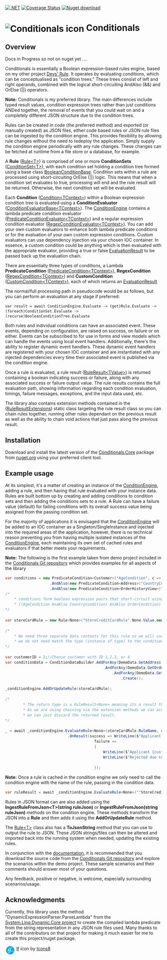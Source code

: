 [![.NET](https://github.com/code-dispenser/Conditionals/actions/workflows/dotnet.yml/badge.svg?branch=main)](https://github.com/code-dispenser/Conditionals/actions/workflows/dotnet.yml) [![Coverage Status](https://coveralls.io/repos/github/code-dispenser/Conditionals/badge.svg?branch=main)](https://coveralls.io/github/code-dispenser/Conditionals?branch=main) [![Nuget download][download-image]][download-url]

[download-image]: https://img.shields.io/nuget/dt/Conditionals.Core
[download-url]: https://www.nuget.org/packages/Conditionals.Core
<h1>
<img src="https://raw.github.com/code-dispenser/Conditionals/main/Assets/icons-64.png" align="center" alt="Conditionals icon" /> Conditionals
</h1>
<!--
# ![icon](https://raw.github.com/code-dispenser/Conditionals/main/Assets/icon-64.png) Conditionals
-->
<!-- H1 for git hub, but for nuget the markdown is fine as it centers the image, uncomment as appropriate and do the same at the bottom of this file for the icon author -->

## Overview

Docs in Progress so not on nuget yet ....


Conditionals is essentially a Boolean expression-based rules engine, based on my other project [Devs' Rule](https://github.com/code-dispenser/DevsRule). It operates by evaluating conditions, which can be conceptualised as "condition trees." These 
trees consist of left and right operands, combined with the logical short-circuiting AndAlso (&&) and OrElse (||) operators.

**Note:** Conditionals is my preferred library. The main differences include typed result values, condition expression trees rather than just conditions ANDed together, the removal of events that 
you could wait on and a completely different JSON structure due to the condition trees.

Rules can be created in code (the preferred method) and exported (or manually created) as JSON files, either code based rules or JSON rule files can be ingested by the condition engine. This provides flexibility by allowing rule changes without 
the need to redeploy the application. Simply supply the condition engine periodically with any rule changes. These changes can be fetched at runtime from a file store or a database, for example.

A **Rule** ([Rule&lt;T&gt;](https://github.com/code-dispenser/Conditionals/blob/main/Source/Conditionals.Core/Areas/Rules/Rule%5BT%5D.cs)) is comprised of one or more **ConditionSets** ([ConditionSet&lt;T&gt;](https://github.com/code-dispenser/Conditionals/blob/main/Source/Conditionals.Core/Areas/Conditions/ConditionSet%5BT%5D.cs)), with each condition set holding a condition tree formed using a base class [BooleanConditionBase](https://github.com/code-dispenser/Conditionals/blob/main/Source/Conditionals.Core/Areas/Conditions/BooleanConditionBase.cs). Condition sets within a rule are processed using short-circuiting OrElse (||) logic. This means that when a condition set evaluates to true, processing will end and the rule result will be returned. Otherwise, the next condition set will be evaluated.

Each **Condition** ([Condition&lt;TContext&gt;](https://github.com/code-dispenser/Conditionals/blob/main/Source/Conditionals.Core/Areas/Conditions/Condition%5BT%5D.cs)) within a Boolean expression condition tree is evaluated using a **ConditionEvaluator** ([ConditionEvaluatorBase&lt;TContext&gt;](https://github.com/code-dispenser/Conditionals/blob/main/Source/Conditionals.Core/Areas/Evaluators/ConditionEvaluatorBase%5BT%5D.cs)). The [ConditionEngine](https://github.com/code-dispenser/Conditionals/blob/main/Source/Conditionals.Core/Areas/Engine/ConditionEngine.cs) contains a lambda predicate condition evaluator ([PredicateConditionEvaluator&lt;TContext&gt;](https://github.com/code-dispenser/Conditionals/blob/main/Source/Conditionals.Core/Areas/Evaluators/PredicateConditionEvaluator%5BT%7D.cs)) and 
a regular expression condition evaluator ([RegexConditionEvaluator&lt;TContext&gt;](https://github.com/code-dispenser/Conditionals/blob/main/Source/Conditionals.Core/Areas/Evaluators/RegexConditionEvaluator%5BT%5D.cs)). You can add your own custom evaluators to enhance both lambda predicate conditions or for the evaluation of your own custom expression conditions. Custom evaluators can use dependency 
injection via your chosen IOC container. In essence, a custom condition could be anything which is then evaluated with the appropriate evaluator, providing a true or false [EvaluationResult](https://github.com/code-dispenser/Conditionals/blob/main/Source/Conditionals.Core/Common/Models/AllSimpleTypes.cs) to 
be passed back up the evaluation chain.

There are essentially three types of conditions, a Lambda **PredicateCondition** ([PredicateCondition&lt;TContext&gt;](https://github.com/code-dispenser/Conditionals/blob/main/Source/Conditionals.Core/Areas/Conditions/PredicateConditions%5BT%5D.cs)), **RegexCondition** ([RegexCondition&lt;TContext&gt;](https://github.com/code-dispenser/Conditionals/blob/main/Source/Conditionals.Core/Areas/Conditions/RegexCondition%5BT%5D.cs)) and **CustomCondition** ([CustomCondition&lt;TContext&gt;](https://github.com/code-dispenser/Conditionals/blob/main/Source/Conditionals.Core/Areas/Conditions/CustomConditions%5BT%5D.cs)), each of which returns an [EvaluationResult](https://github.com/code-dispenser/Conditionals/blob/main/Source/Conditionals.Core/Common/Models/AllSimpleTypes.cs)


The normal/full processing path in pseudocode would be as follows, but you can perform an evaluation at any stage if preferred:

```
var result = await ConditionEngine.Evaluate -> (get)Rule.Evaluate -> (foreach)ConditionSet.Evaluate -> (recurse)BooleanConditionTree.Evaluate
```

Both rules and individual conditions can have an associated event. These events, depending on configuration, are raised on success, on failure or on either. Events can be subscribed to 
for use in forms and view models which can handle the events using local event handlers. Additionally, there's the ability to register dynamic event handlers. These dynamic event handlers are registered with your 
chosen IOC container and are instantiated with any injected dependencies every time their associated event is published via the condition engine.

Once a rule is evaluated, a rule result ([RuleResult&lt;TValue&gt;](https://github.com/code-dispenser/Conditionals/blob/main/Source/Conditionals.Core/Common/Models/RuleResult%5BT%5D.cs)) is returned containing a boolean indicating success or failure, along with any associated success or failure output value. The rule results contains the full 
evaluation path, showing information regarding each condition evaluation, timings, failure messages, exceptions, and the input data used, etc.

The library also contains extension methods contained in the ([RuleResultExtensions](https://github.com/code-dispenser/Conditionals/blob/main/Source/Conditionals.Core/Common/Extensions/RuleResult%5BT%5DExtensions.cs)) static class targeting the rule result class so you can chain rules together, running other rules dependant on the previous result as well as 
the ability to chain void actions that just pass along the previous result.

## Installation

Download and install the latest version of the [Conditionals.Core](https://www.nuget.org/packages/Conditionals.Core) package from [nuget.org](https://www.nuget.org/) using your preferred client tool.

## Example usage

At its simplest, it's a matter of creating an instance of the [ConditionEngine](https://github.com/code-dispenser/Conditionals/blob/main/Source/Conditionals.Core/Areas/Engine/ConditionEngine.cs), adding a rule, and then having that rule evaluated with your instance data. Rules are built bottom up by creating and adding conditions to condition sets and then adding the conditions sets to a rule. A Rule can have a failure value (default) for failing conditions with its overall success value being assigned from the passing condition set.

For the majority of applications it is envisaged that the [ConditionEngine](https://github.com/code-dispenser/Conditionals/blob/main/Source/Conditionals.Core/Areas/Engine/ConditionEngine.cs) will be added to an IOC container as a Singleton/SingleInstance and injected into the required areas of the application, however, there is no technical reason preventing you from having multiple isolated instances of the [ConditionEngine](https://github.com/code-dispenser/Conditionals/blob/main/Source/Conditionals.Core/Areas/Engine/ConditionEngine.cs), each maintaining its own set of cached rules and evaluators if that better meets your requirements.

**Note:** The following is the first example taken from demo project included in the [Conditionals Git repository](https://github.com/code-dispenser/Conditionals/tree/main) which provides examples for all aspects of the library 
```c#
var conditions = new PredicateCondition<Customer>("AgeCondition", c => new DateTime(c.DOB.Year, c.DOB.Month, c.DOB.Day).AddYears(18) < DateTime.Now, "You must be over 18 to apply")
                    .AndAlso(new PredicateCondition<Address>("CountryCondition", a => a.Country == "United Kingdom", "You must be a resident of the United Kingdom"))
                    .AndAlso(new PredicateCondition<OrderHistoryView>("OrderCondition", o => o.TotalOrders >= 5, "You must have made at least five purchases against your account"));
/*
    * conditions form boolean expression pairs that short-circuit using AndAlso (&&) or OrElse (||) i.e the above nesting has a left and right, with the left having a left and right
    * ((AgeCondition AndAlso CountryCondition) AndAlso OrderCondition). There can be any depth of these pairings which will be shown/discussed later.
*/ 
        
var storeCardRule = new Rule<None>("StoreCreditCardRule",None.Value,new ConditionSet<None>("ApplicantRequirements",None.Value,conditions));

/*
    * We need three separate data contexts for this rule so we will use the ConditionDataBuilder. As these are three separate data types and only a single instance of each
    * we do not need match the type (instance of type) to the condition (by name). Again this will be discussed later, these can be added in any order.
*/
  
var customerID = 2;//Choose customer with ID 1,2,3, or 4
var conditionData = ConditionDataBuilder.AddForAny(DemoData.GetAddress(customerID))
                                            .AndForAny(DemoData.GetOrderHistory(customerID))
                                                .AndForAny(DemoData.GetCustomer(customerID))
                                                    .Create();

_conditionEngine.AddOrUpdateRule(storeCardRule);

/*
        * The return type is a RuleResult<None> meaning its a result that has no success or failure values just a bool IsSuccess property.
        * As we are using chaining via the extension methods we can access the result directly from Action<RuleResult<None>> so in this instance
        * we can just discard the returned result.
*/

_ = await _conditionEngine.EvaluateRule<None>(storeCardRule.RuleName, conditionData)
                            .OnResult(success => WriteLine($"Applicant {customerID}, application approved in {success.RuleTimeMilliseconds}ms with {success.EvaluationCount} evaluations"),
                                        failure =>
                                        {
                                            WriteLine($"Applicant {customerID} application rejected. {failure.EvaluationCount} evaluation(s) in {failure.RuleTimeMilliseconds}ms");
                                            WriteLine($"Rejected due to: {String.Join("/r/n", failure.FailureMessages)}");

                                        });
```

**Note:** Once a rule is cached in the condition engine we only need to call the condition engine with the name of the rule, passing in the condition data.
```c#
var ruleResult = await _conditionEngine.EvaluateRule<None>(""StoreCreditCardRule", conditionData)
```
Rules in JSON format can are also added using the **IngestRuleFromJson&lt;T&gt;(string ruleJson)** or **IngestRuleFromJson(string ruleJson)** methods on the condition engine. These methods transform the JSON into a **Rule** and 
then adds it using the **AddOrUpdateRule** method.

The [Rule&lt;T&gt;](https://github.com/code-dispenser/Conditionals/blob/main/Source/Conditionals.Core/Areas/Rules/Rule%5BT%5D.cs) class also has a **ToJsonString** method that you can use to output the rule to JSON. These JSON strings/files can then be altered and imported back into the running system 
when needed, updating the existing rules.

In conjunction with the [documentation](https://github.com/code-dispenser/Conditionals/wiki), it is recommended that you download the source code from the [Conditionals Git repository](https://github.com/code-dispenser/Conditionals) 
and explore the scenarios within the demo project. These sample scenarios and their comments should answer most of your questions.

Any feedback, positive or negative, is welcome, especially surrounding scenarios/usage.

## Acknowledgments

Currently, this library uses the method "DynamicExpressionParser.ParseLambda" from the [System.Linq.Dynamic.Core project](https://www.nuget.org/packages/System.Linq.Dynamic.Core) to create the 
compiled lambda predicate from the string representation in any JSON rule files used. Many thanks to all of the contributors on that project for making it much easier for me to create this 
project/nuget package.


<img src="https://raw.githubusercontent.com/code-dispenser/Conditionals/main/Assets/icons-64.png" align="middle" height="32px" alt="Conditionals icon" />
<a target="_blank" href="https://icons8.com/icon/kxE6S5YOUvM6/if">If</a> icon by <a target="_blank" href="https://icons8.com">Icons8</a>
<!--
![icon](https://raw.github.com/code-dispenser/Conditionals/main/Assets/icon-48.png) Thanks also to Peerapak Takpho the icon creator, which I found on [freepik.com](https://www.freepik.com/icon/setting_7012934).
-->



